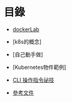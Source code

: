 # 目錄
- [dockerLab](https://github.com/pogoMoonL/dockerLab)
- [k8s的概念]

- [自己動手做]

- [Kubernetes物件範例]

- [CLI 操作指令祕技](./docs.md)

- [參考文件](./ref.md)
